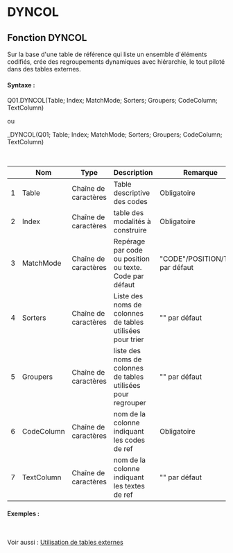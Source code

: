 # DYNCOL

## Fonction DYNCOL

Sur la base d'une table de référence qui liste un ensemble d'éléments codifiés, crée des regroupements dynamiques avec hiérarchie, le tout piloté dans des tables externes.

#### Syntaxe :&nbsp;

Q01.DYNCOL(Table; Index; MatchMode; Sorters; Groupers; CodeColumn; TextColumn)

ou

\_DYNCOL(Q01; Table; Index; MatchMode; Sorters; Groupers; CodeColumn; TextColumn)

&nbsp;

| &nbsp; | **Nom** |**Type**|**Description**|**Remarque** |
| --- | --- | --- | --- | --- |
| &#49; | Table | Chaîne de caractères | Table descriptive des codes | Obligatoire |
| &#50; | Index | Chaîne de caractères | table des modalités à construire | Obligatoire |
| &#51; | MatchMode | Chaîne de caractères | Repérage par code ou position ou texte. Code par défaut | "CODE"/POSITION/TEXT par défaut |
| &#52; | Sorters | Chaîne de caractères | Liste des noms de colonnes de tables utilisées pour trier | "" par défaut |
| &#53; | Groupers | Chaîne de caractères | liste des noms de colonnes de tables utilisées pour regrouper | "" par défaut |
| &#54; | CodeColumn | Chaîne de caractères | nom de la colonne indiquant les codes de ref | Obligatoire |
| &#55; | TextColumn | Chaîne de caractères | nom de la colonne indiquant les textes de ref | "" par défaut |


#### Exemples :

&nbsp;

Voir aussi : [Utilisation de tables externes](<Utilisationdetablesexternes1.md>)